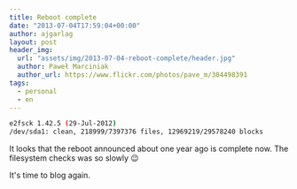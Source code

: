 ```yaml
---
title: Reboot complete
date: "2013-07-04T17:59:04+00:00"
author: ajgarlag
layout: post
header_img:
  url: "assets/img/2013-07-04-reboot-complete/header.jpg"
  author: Paweł Marciniak
  author_url: https://www.flickr.com/photos/pave_m/304498391
tags:
  - personal
  - en
---
```

```bash
e2fsck 1.42.5 (29-Jul-2012)
/dev/sda1: clean, 218999/7397376 files, 12969219/29578240 blocks
```

It looks that the reboot announced about one year ago is complete now. The filesystem checks was so slowly 😉

It's time to blog again.
